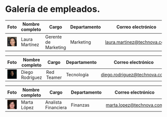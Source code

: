 # Galería de empleados.

| Foto     | Nombre completo     | Cargo                 | Departamento        | Correo electrónico           | Teléfono        |
|----------|---------------------|------------------------|----------------------|-------------------------------|-----------------|
| ![Laura](/img_empleados/personal1.jpeg)     | Laura Martínez       | Gerente de Marketing   | Marketing            | laura.martinez@technova.com   | +34 600 123 456 |


| Foto     | Nombre completo     | Cargo                 | Departamento        | Correo electrónico           | Teléfono        |
|----------|---------------------|------------------------|----------------------|-------------------------------|-----------------|
| ![Diego](/img_empleados/personal2.jpeg)     | Diego Rodríguez      | Red Teamer  | Tecnología           | diego.rodriguez@technova.com  | +34 611 234 567 |


| Foto     | Nombre completo     | Cargo                 | Departamento        | Correo electrónico           | Teléfono        |
|----------|---------------------|------------------------|----------------------|-------------------------------|-----------------|
| ![Marta](/img_empleados/personal3.jpeg)      | Marta López          | Analista Financiera    | Finanzas             | marta.lopez@technova.com      | +34 633 456 789 |


